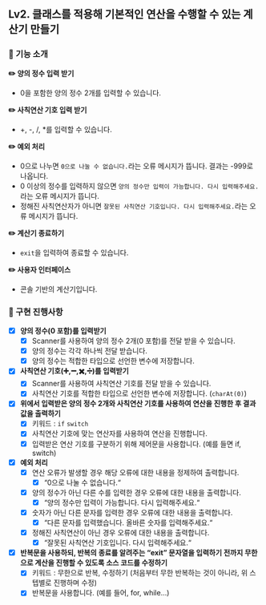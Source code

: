 ## Lv2. 클래스를 적용해 기본적인 연산을 수행할 수 있는 계산기 만들기
### 🚀 기능 소개
**✏️ 양의 정수 입력 받기**
- 0을 포함한 양의 정수 2개를 입력할 수 있습니다.

**✏️ 사칙연산 기호 입력 받기**
- +, -, /, *를 입력할 수 있습니다.

**✏️ 예외 처리**
- 0으로 나누면 `0으로 나눌 수 없습니다.`라는 오류 메시지가 뜹니다. 결과는 -999로 나옵니다.
- 0 이상의 정수를 입력하지 않으면 `양의 정수만 입력이 가능합니다. 다시 입력해주세요.`라는 오류 메시지가 뜹니다.
- 정해진 사칙연산자가 아니면 `잘못된 사칙연산 기호입니다. 다시 입력해주세요.`라는 오류 메시지가 뜹니다.

**✏️ 계산기 종료하기**
- `exit`을 입력하여 종료할 수 있습니다.

**✏️ 사용자 인터페이스**
- 콘솔 기반의 계산기입니다.

### 🚀 구현 진행사항
- [x]  **양의 정수(0 포함)를 입력받기**
    - [x]  Scanner를 사용하여 양의 정수 2개(0 포함)를 전달 받을 수 있습니다.
    - [x]  양의 정수는 각각 하나씩 전달 받습니다.
    - [x]  양의 정수는 적합한 타입으로 선언한 변수에 저장합니다.

- [x]  **사칙연산 기호(➕,➖,✖️,➗)를 입력받기**
    - [x]  Scanner를 사용하여 사칙연산 기호를 전달 받을 수 있습니다.
    - [x]  사칙연산 기호를 적합한 타입으로 선언한 변수에 저장합니다. (`charAt(0)`)

- [x]  **위에서 입력받은 양의 정수 2개와 사칙연산 기호를 사용하여 연산을 진행한 후 결과값을 출력하기**
    - [x]  키워드 : `if` `switch`
    - [x]  사칙연산 기호에 맞는 연산자를 사용하여 연산을 진행합니다.
    - [x]  입력받은 연산 기호를 구분하기 위해 제어문을 사용합니다. (예를 들면 if, switch)

- [x] **예외 처리**
    - [x]  연산 오류가 발생할 경우 해당 오류에 대한 내용을 정제하여 출력합니다.
        - [x]  “0으로 나눌 수 없습니다.“
    - [x]  양의 정수가 아닌 다른 수를 입력한 경우 오류에 대한 내용을 출력합니다.
        - [x]  “양의 정수만 입력이 가능합니다. 다시 입력해주세요.“
    - [x]  숫자가 아닌 다른 문자를 입력한 경우 오류에 대한 내용을 출력합니다.
        - [x]  “다른 문자를 입력했습니다. 올바른 숫자를 입력해주세요.“
    - [x]  정해진 사칙연산이 아닌 경우 오류에 대한 내용을 출력합니다.
        - [x]  “잘못된 사칙연산 기호입니다. 다시 입력해주세요.“

- [x]  **반복문을 사용하되, 반복의 종료를 알려주는 “exit” 문자열을 입력하기 전까지 무한으로 계산을 진행할 수 있도록 소스 코드를 수정하기**
    - [x]  키워드 : 무한으로 반복, 수정하기 (처음부터 무한 반복하는 것이 아니라, 위 스텝별로 진행하며 수정)
    - [x]  반복문을 사용합니다. (예를 들어, for, while…)